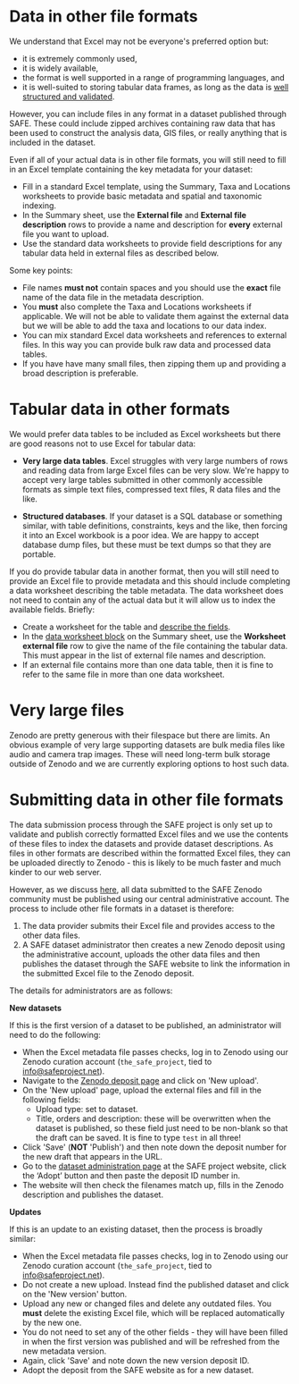 # Data in other file formats

We understand that Excel may not be everyone's preferred option but:

* it is extremely commonly used,
* it is widely available,
* the format is well supported in a range of programming languages, and
* it is well-suited to storing tabular data frames, as long as the data is [well structured and validated](../safedata_validator/usage.md).

However, you can include files in any format in a dataset published through SAFE. These could include zipped archives containing raw data that has been used to construct the analysis data, GIS files, or really anything that is included in the dataset. 

Even if all of your actual data is in other file formats, you will still need to fill in an Excel template containing the key metadata for your dataset:

  - Fill in a standard Excel template, using the Summary, Taxa and Locations worksheets to provide basic metadata and spatial and taxonomic indexing.
  - In the Summary sheet, use the **External file** and **External file description** rows to provide a name and description for **every** external file you want to upload.
  - Use the standard data worksheets to provide field descriptions for any tabular data held in external files as described below.

Some key points:

 * File names **must not** contain spaces and you should use the **exact** file name of the data file in the metadata description. 
* You **must** also complete the Taxa and Locations worksheets if applicable. We will not be able to validate them against the external data but we will be able to add the taxa and locations to our data index. 
* You can mix standard Excel data worksheets and references to external files. In this way you can provide bulk raw data and processed data tables. 
*  If you have have many small files, then zipping them up and providing a broad description is preferable.

 
# Tabular data in other formats

We would prefer data tables to be included as Excel worksheets but there are good reasons not to use Excel for tabular data:

* **Very large data tables**. Excel struggles with very large numbers of rows and reading data from large Excel files can be very slow. We're happy to accept very large tables submitted in other commonly accessible formats as simple text files, compressed text files, R data files and the like.

* **Structured databases**. If your dataset is a SQL database or something similar, with table definitions, constraints, keys and the like, then forcing it into an Excel workbook is a poor idea. We are happy to accept database dump files, but these must be text dumps so that they are portable.

If you do provide tabular data in another format, then you will still need to provide an Excel file to provide metadata and this should include completing a data worksheet describing the table metadata. The data worksheet does not need to contain any of the actual data but it will allow us to index the available fields. Briefly:

 * Create a worksheet for the table and [describe the fields](data.md). 
 * In the [data worksheet block](summary.md#the-data-worksheet-block) on the Summary sheet, use the **Worksheet external file** row to give the name of the file containing the tabular data. This must appear in the list of external file names and description. 
 * If an external file contains more than one data table, then it is fine to refer to the same file in more than one data worksheet.

# Very large files

Zenodo are pretty generous with their filespace but there are limits. An obvious example of very large supporting datasets are bulk media files like audio and camera trap images. These will need long-term bulk storage outside of Zenodo and we are currently exploring options to host such data.

# Submitting data in other file formats

The data submission process through the SAFE project is only set up to validate and publish correctly formatted Excel files and we use the contents of these files to index the datasets and provide dataset descriptions. As files in other formats are described within the formatted Excel files, they can be uploaded directly to Zenodo - this is likely to be much faster and much kinder to our web server.

However, as we discuss [here](../availability.md#data-administration), all data submitted to the SAFE Zenodo community must be published using our central administrative account. The process to include other file formats in a dataset is therefore:

1. The data provider submits their Excel file and provides access to the other data files.
2. A SAFE dataset administrator then creates a new Zenodo deposit using the administrative account, uploads the other data files and then publishes the dataset through the SAFE website to link the information in the submitted Excel file to the Zenodo deposit.

The details for administrators are as follows:

**New datasets**

If this is the first version of a dataset to be published, an administrator will need to do the following:

  - When the Excel metadata file passes checks, log in to Zenodo using our Zenodo curation account (`the_safe_project`, tied to info@safeproject.net).
  - Navigate to the [Zenodo deposit page](https://zenodo.org/deposit) and click on 'New upload'.
  - On the 'New upload' page, upload the external files and fill in the following fields: 
     * Upload type: set to dataset.
     * Title, orders and description: these will be overwritten when the dataset is published, so these field just need to be non-blank so that the draft can be saved. It is fine to type `test` in all three!
  - Click 'Save' (**NOT** 'Publish') and then note down the deposit number for the new draft that appears in the URL.
  - Go to the [dataset administration page](https://safeproject.net/datasets/administer_datasets) at the SAFE project website, click the ‘Adopt’ button and then paste the deposit ID number in.
  - The website will then check the filenames match up, fills in the Zenodo description and publishes the dataset.

**Updates**

If this is an update to an existing dataset, then the process is broadly similar:

  - When the Excel metadata file passes checks, log in to Zenodo using our Zenodo curation account (`the_safe_project`, tied to info@safeproject.net).
  - Do not create a new upload. Instead find the published dataset and click on the 'New version' button. 
  - Upload any new or changed files and delete any outdated files. You **must** delete the existing Excel file, which will be replaced automatically by the new one.
  - You do not need to set any of the other fields - they will have been filled in when the first version was published and will be refreshed from the new metadata version.
  - Again, click 'Save' and note down the new version deposit ID.
  - Adopt the deposit from the SAFE website as for a new dataset.





